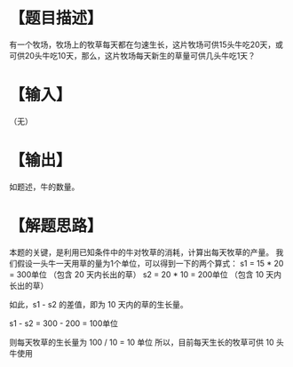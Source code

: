 # 【题目描述】
有一个牧场，牧场上的牧草每天都在匀速生长，这片牧场可供15头牛吃20天，或可供20头牛吃10天，那么，这片牧场每天新生的草量可供几头牛吃1天？

# 【输入】
（无）

# 【输出】
如题述，牛的数量。  
  
# 【解题思路】
本题的关键，是利用已知条件中的牛对牧草的消耗，计算出每天牧草的产量。
我们假设一头牛一天用草的量为1个单位，可以得到一下的两个算式：
s1 = 15 * 20 = 300单位 （包含 20 天内长出的草）
s2 = 20 * 10 = 200单位 （包含 10 天内长出的草）

如此，s1 - s2 的差值，即为 10 天内的草的生长量。

s1 - s2 = 300 - 200 = 100单位

则每天牧草的生长量为 100 / 10 = 10 单位
所以，目前每天生长的牧草可供 10 头牛使用